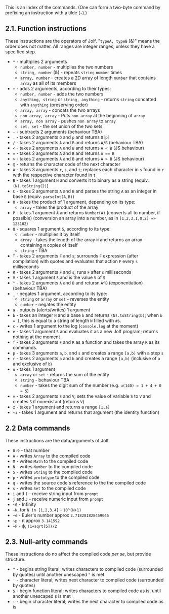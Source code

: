 This is an index of the commands.
(One can form a two-byte command by prefixing an instruction with a tilde (`~`).)

## 2.1. Function instructions
These instructions are the operators of Jolf. "`typeA, typeB` (&)" means the order does not matter. All ranges are integer ranges, unless they have a specified step.

 * `*` - multiplies 2 arguments
   * `number, number` - multiplies the two numbers
   * `string, number` (&) - repeats `string` `number` times
   * `array, number` - creates a 2D array of length `number` that contains `array` as all of its members
 * `+` - adds 2 arguments, according to their types:
   * `number, number` - adds the two numbers
   * `anything, string` or `string, anything` - returns `string` concatted with `anything` (preserving order)
   * `array, array` - concats the two arrays
   * `non array, array` - Puts `non array` at the beginning of `array`
   * `array, non array` - pushes `non array` to `array`
   * `set, set` - the set union of the two sets
 * `-` - subtracts 2 arguments (behaviour TBA)
 * `.` - takes 2 arguments `O` and `p` and returns `O[p]`
 * `/` - takes 2 arguments `A` and `B` and returns `A/B` (behaviour TBA)
 * `<` - takes 2 arguments `A` and `B` and returns `A < B` (JS behaviour)
 * `=` - takes 2 arguments `A` and `B` and returns `A == B`
 * `>` - takes 2 arguments `A` and `B` and returns `A > B` (JS behaviour)
 * `@` - returns the character code of the next character
 * `A` - takes 3 arguments `r`, `s`, and `t`; replaces each character in `s` found in `r` with the respective character found in `t`
 * `B` - takes 1 argument `N` and converts it to binary as a string (equiv. `(N).toString(2)`)
 * `C` - takes 2 arguments `A` and `B` and parses the string `A` as an integer in base `B` (equiv. `parseInt(A,B)`)
 * `O` - takes the product of 1 argument, depending on its type:
   * `array` - takes the product of the array
 * `P` - takes 1 argument `A` and returns `Number(A)` (converts all to number, if possible) (conversion an array into a number, as in `[1,2,3,1,0,2] => 123102`)
 * `Q` - squares 1 argument `S`, according to its type:
   * `number` - multiplies it by itself
   * `array` - takes the length of the array `N` and returns an array containing `N` copies of itself
   * `string` - TBA
 * `T` - takes 2 arguments `F` and `s`; surrounds `F` expression (after compilation) with quotes and evaluates that action `F` every `s` milliseconds
 * `R` - takes 2 arguments `F` and `s`; runs `F` after `s` milliseconds
 * `V` - takes 1 argument `S` and is the value `V` of `S`
 * `^` - takes 2 arguments `A` and `B` and retursn `A^B` (exponentiation) (behaviour TBA)
 * `_` - negates 1 argument, according to its type:
   * `string` or `array` or `set` - reverses the entity
   * `number` - negates the entity
 * `a` - outputs (alerts/writes) 1 argument
 * `b` - takes an integer `N` and a base `b` and returns `(N).toString(b)`; when `b = 1`, this is equal to a string of length `N` filled with `#`s.
 * `c` - writes 1 argument to the log (`console.log` at the moment)
 * `e` - takes 1 argument `S` and evaluates it as a new Jolf program; returns nothing at the moment
 * `f` - takes 2 arguments `F` and `R` as a function and takes the array `R` as its commands.
 * `p` - takes 3 arguments `a`, `b`, and `s` and creates a range `[a,b)` with a step `s`
 * `r` - takes 2 arguments `a` and `b` and creates a range `[a,b)` (inclusive of `a` and exclusive of `b`)
 * `u` - takes 1 argument
   * `array` or `set` - returns the sum of the entity
   * `string` - behaviour TBA
   * `number` - takes the digit sum of the number (e.g. `u(140) = 1 + 4 + 0 = 5`)
 * `v` - takes 2 arguments `S` and `V`; sets the value of variable `S` to `V` and creates `S` if nonexistant (returns `V`)
 * `z` - takes 1 argument and returns a range `[1,a]`
 * `~i` - takes 1 argument and returns that argument (the identity function)

## 2.2 Data commands
These instructions are the data/arguments of Jolf.

 * `0-9` - that number
 * `A` - writes `Array` to the compiled code
 * `M` - writes `Math` to the compiled code
 * `N` - writes `Number` to the compiled code
 * `S` - writes `String` to the compiled code
 * `p` - writes `prototype` to the compiled code
 * `q` - writes the source code's reference to the the compiled code
 * `s` - writes `Set` to the compiled code
 * `i` and `I` - receive string input from `prompt`
 * `j` and `J` - receive numeric input from `prompt`
 * `~0` - Infinity
 * `~N`, for `N in [1,2,3,4]` - `10^(N+1)`
 * `~e` - Euler's number approx `2.718281828459045`
 * `~p` - &pi; approx `3.141592`
 * `~P` - &varphi;, `(1+sqrt[5])/2`

## 2.3. Null-arity commands
These instructions do no affect the compiled code _per se_, but provide structure.

 * `"` - begins string literal; writes characters to compiled code (surrounded by quotes) until another unescaped `"` is met
 * `'` - character literal; writes next character to compiled code (surrounded by quotes)
 * `$` - begin function literal; writes characters to compiled code as is, until another unescaped `$` is met
 * `:` - begin character literal; writes the next character to compiled code as is
